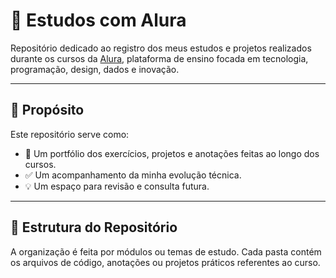 # 📘 Estudos com Alura

Repositório dedicado ao registro dos meus estudos e projetos realizados durante os cursos da [Alura](https://www.alura.com.br/), plataforma de ensino focada em tecnologia, programação, design, dados e inovação.

---

## 🧠 Propósito

Este repositório serve como:

- 📂 Um portfólio dos exercícios, projetos e anotações feitas ao longo dos cursos.
- ✅ Um acompanhamento da minha evolução técnica.
- 💡 Um espaço para revisão e consulta futura.

---

## 🚀 Estrutura do Repositório

A organização é feita por módulos ou temas de estudo. Cada pasta contém os arquivos de código, anotações ou projetos práticos referentes ao curso.

